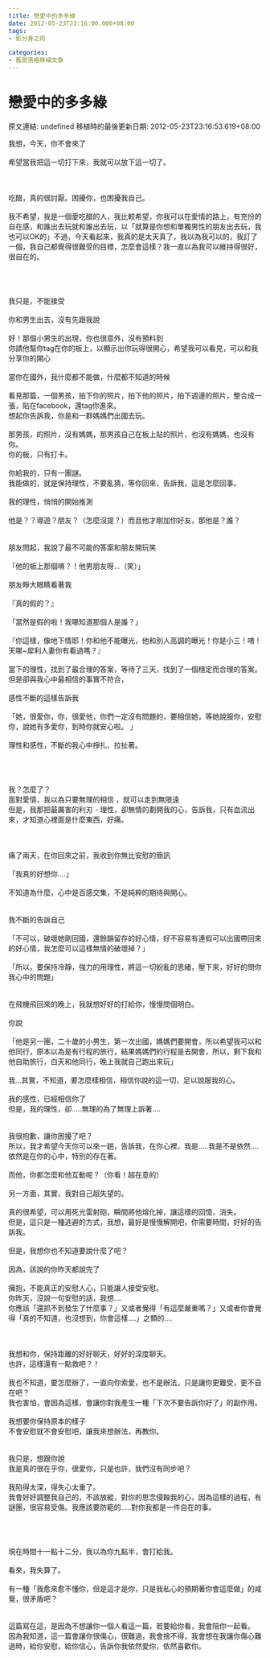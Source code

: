 ```yaml
---
title: 戀愛中的多多綠
date: 2012-05-23T23:16:00.006+08:00
tags: 
- 影分身之術

categories:
- 舊部落格移植文章
---
```


# 戀愛中的多多綠

原文連結: undefined
移植時的最後更新日期: 2012-05-23T23:16:53.619+08:00

我想，今天，你不會來了<br /><br />希望當我把這一切打下來，我就可以放下這一切了。<br /><br /><br /><br />吃醋，真的很討厭。困擾你，也困擾我自己。<br /><br />我不希望，我是一個愛吃醋的人，我比較希望，你我可以在愛情的路上，有充份的自在感，和誰出去玩就和誰出去玩，以「就算是你想和單獨男性的朋友出去玩，我也可以OK的」不過，今天看起來，我真的是太天真了，我以為我可以的，我訂了一個，我自己都覺得很難受的目標，怎麼會這樣？我一直以為我可以維持得很好，很自在的。<br /><br /><a name='more'></a><br /><br /><br />我只是，不能接受<br /><br />你和男生出去，沒有先跟我說<br /><br />好！那個小男生的出現，你也很意外，沒有預料到<br />你請他幫你tag在你的板上，以顯示出你玩得很開心，希望我可以看見，可以和我分享你的開心<br /><br />當你在國外，我什麼都不能做，什麼都不知道的時候<br /><br />看見那篇，一個男孩，拍下你的照片，拍下他的照片，拍下週邊的照片，整合成一張，貼在facebook，還tag你進來。<br />想起你告訴我，你是和一群媽媽們出國去玩。<br /><br />那男孩，的照片，沒有媽媽，那男孩自己在板上貼的照片，也沒有媽媽，也沒有你。<br />你的板，只有打卡。<br /><br />你給我的，只有一團謎。<br />我能做的，就是保持理性，不要亂猜，等你回來，告訴我，這是怎麼回事。<br /><br />我的理性，悄悄的開始推測<br /><br />他是？？導遊？朋友？（怎麼沒提？）而且他才剛加你好友，那他是？誰？<br /><br /><br />朋友問起，我說了最不可能的答案和朋友開玩笑<br /><br />「他的板上那個唷？！他男朋友呀...（笑）」<br /><br />朋友睜大眼睛看著我<br /><br />『真的假的？』<br /><br />「當然是假的啦！我哪知道那個人是誰？」<br /><br />『你這樣，像地下情耶！你和他不能曝光，他和別人高調的曝光！你是小三！唷！天哪~犀利人妻你有看過嗎？』<br /><br />當下的理性，找到了最合理的答案，等待了三天，找到了一個穩定而合理的答案。<br />但是卻與我心中最相信的事實不符合，<br /><br />感性不斷的這樣告訴我<br /><br />「她，很愛你，你，很愛他，你們一定沒有問題的，要相信她，等她說服你，安慰你，說她有多愛你，到時你就安心啦。 」<br /><br />理性和感性，不斷的我心中掙扎、拉扯著。<br /><br /><br /><br /><br />我？怎麼了？<br />面對愛情，我以為只要無理的相信 ，就可以走到無限遠<br />但是，我那把最厲害的利刃 - 理性，卻無情的劃開我的心，告訴我，只有血流出來，才知道心裡面是什麼東西，好痛。<br /><br /><br /><br />痛了兩天，在你回來之前，我收到你無比安慰的簡訊<br /><br />「我真的好想你....」<br /><br />不知道為什麼，心中是百感交集，不是純粹的期待與開心。<br /><br /><br />我不斷的告訴自己<br /><br />「不可以，破壞她剛回國，還餘韻留存的好心情，好不容易有連假可以出國帶回來的好心情，我怎麼可以這樣無情的破壞掉？」<br /><br />「所以，要保持冷靜，強力的用理性，將這一切紛亂的思緒，壓下來，好好的問你我心中的問題」<br /><br /><br />在飛機飛回來的晚上，我就想好好的打給你，慢慢問個明白。<br /><br />你說<br /><br />「他是另一團，二十歲的小男生，第一次出國，媽媽們要開會，所以希望我可以和他同行，原本以為是有行程的旅行，結果媽媽們的行程是去開會，所以，剩下我和他自助旅行，白天和他同行，晚上我就自己跑出來玩」<br /><br />我...其實，不知道，要怎麼樣相信，相信你說的這一切，足以說服我的心。<br /><br />我的感性，已經相信你了<br />但是，我的理性，卻.....無理的為了無理上訴著....<br /><br /><br />我很抱歉，讓你困擾了吧？<br />所以，我才希望今天你可以來一趟，告訴我，在你心裡，我是.....我是不是依然....依然是在你的心中，特別的存在著。<br /><br />而他，你都怎麼和他互動呢？（你看！超在意的）<br /><br />另一方面，其實，我對自己超失望的。<br /><br />真的很希望，可以用死光雷射砲，瞬間將他熔化掉，讓這樣的回憶，消失。<br />但是，這只是一種逃避的方式，我想，最好是慢慢解開吧，你需要時間，好好的告訴我。<br /><br />但是，我想你也不知道要說什麼了吧？<br /><br />因為，該說的你昨天都說完了<br /><br />擁抱，不能真正的安慰人心，只能讓人接受安慰。<br />你昨天，沒說一句安慰的話，我想....<br />你應該「還抓不到發生了什麼事？」又或者覺得「有這麼嚴重嗎？」又或者你會覺得「真的不知道，也沒想到，你會這樣....」之類的....<br /><br /><br /><br />我想和你，保持距離的好好聊天，好好的深度聊天。<br />也許，這樣還有一點救吧？！<br /><br />我也不知道，要怎麼辦了，一直向你索愛，也不是辦法，只是讓你更難受，更不自在吧？<br />我也害怕，會因為這樣，會讓你對我產生一種「下次不要告訴你好了」的副作用。<br /><br />我想要你保持原本的樣子<br />不會安慰就不會安慰吧，讓我來想辦法，再教你。<br /><br /><br />我只是，想跟你說<br />我是真的很在乎你，很愛你，只是也許，我們沒有同步吧？<br /><br />我陷得太深，得失心太重了。<br />我會好好調整我自己的，不該放縱，對你的思念侵蝕我的心，因為這樣的過程，有謎團，很容易受傷。我應該要防範的.....對你我都是一件自在的事。<br /><br /><br /><br /><br />現在時間十一點十二分，我以為你九點半，會打給我。<br /><br />看來，我失算了。<br /><br />有一種「我愈來愈不懂你，但是這才是你，只是我私心的預期著你會這麼做」的咸覺，很矛盾吧？<br /><br /><br />這篇寫在這，是因為不想讓你一個人看這一篇，若要給你看，我會陪你一起看。<br />因為我知道，這一篇會讓你很傷心，很難過，我會捨不得，我會想在我讓你傷心難過時，給你安慰，給你信心，告訴你我依然愛你，依然喜歡你。
